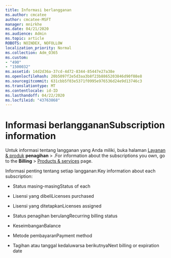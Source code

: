 ```yaml
---
title: Informasi berlangganan
ms.author: cmcatee
author: cmcatee-MSFT
manager: mnirkhe
ms.date: 04/21/2020
ms.audience: Admin
ms.topic: article
ROBOTS: NOINDEX, NOFOLLOW
localization_priority: Normal
ms.collection: Adm_O365
ms.custom:
- "490"
- "1500032"
ms.assetid: 14d2d36a-37cd-4d72-8344-85447e27a38e
ms.openlocfilehash: 20b5097f2e5d3aa3b8f23b8865203846d90f08e8
ms.sourcegitcommit: 631cbb5f03e5371f0995e976536d24e9d13746c3
ms.translationtype: MT
ms.contentlocale: id-ID
ms.lasthandoff: 04/22/2020
ms.locfileid: "43763868"
---
```

# <a name="subscription-information"></a><span data-ttu-id="cfdd6-102">Informasi berlangganan</span><span class="sxs-lookup"><span data-stu-id="cfdd6-102">Subscription information</span></span>

<span data-ttu-id="cfdd6-103">Untuk informasi tentang langganan yang Anda miliki, buka halaman [Layanan & produk](https://go.microsoft.com/fwlink/p/?linkid=842054) **penagihan** \> .</span><span class="sxs-lookup"><span data-stu-id="cfdd6-103">For information about the subscriptions you own, go to the **Billing** \> [Products & services](https://go.microsoft.com/fwlink/p/?linkid=842054) page.</span></span>
  
<span data-ttu-id="cfdd6-104">Informasi penting tentang setiap langganan:</span><span class="sxs-lookup"><span data-stu-id="cfdd6-104">Key information about each subscription:</span></span>
  
- <span data-ttu-id="cfdd6-105">Status masing-masing</span><span class="sxs-lookup"><span data-stu-id="cfdd6-105">Status of each</span></span>

- <span data-ttu-id="cfdd6-106">Lisensi yang dibeli</span><span class="sxs-lookup"><span data-stu-id="cfdd6-106">Licenses purchased</span></span>

- <span data-ttu-id="cfdd6-107">Lisensi yang ditetapkan</span><span class="sxs-lookup"><span data-stu-id="cfdd6-107">Licenses assigned</span></span>

- <span data-ttu-id="cfdd6-108">Status penagihan berulang</span><span class="sxs-lookup"><span data-stu-id="cfdd6-108">Recurring billing status</span></span>

- <span data-ttu-id="cfdd6-109">Keseimbangan</span><span class="sxs-lookup"><span data-stu-id="cfdd6-109">Balance</span></span>

- <span data-ttu-id="cfdd6-110">Metode pembayaran</span><span class="sxs-lookup"><span data-stu-id="cfdd6-110">Payment method</span></span>

- <span data-ttu-id="cfdd6-111">Tagihan atau tanggal kedaluwarsa berikutnya</span><span class="sxs-lookup"><span data-stu-id="cfdd6-111">Next billing or expiration date</span></span>